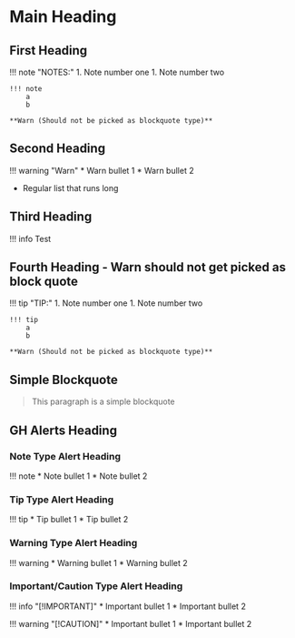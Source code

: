 # Main Heading

## First Heading

!!! note "NOTES:"
    1. Note number one
    1. Note number two

    !!! note
        a  
        b

    **Warn (Should not be picked as blockquote type)**

## Second Heading

!!! warning "Warn"
    * Warn bullet 1
    * Warn bullet 2

* Regular list
  that runs long

## Third Heading

!!! info
    Test

## Fourth Heading - Warn should not get picked as block quote

!!! tip "TIP:"
    1. Note number one
    1. Note number two

    !!! tip
        a  
        b

    **Warn (Should not be picked as blockquote type)**

## Simple Blockquote

> This paragraph is a simple blockquote

## GH Alerts Heading

### Note Type Alert Heading

!!! note
    * Note bullet 1
    * Note bullet 2

### Tip Type Alert Heading

!!! tip
    * Tip bullet 1
    * Tip bullet 2

### Warning Type Alert Heading

!!! warning
    * Warning bullet 1
    * Warning bullet 2

### Important/Caution Type Alert Heading

!!! info "[!IMPORTANT]"
    * Important bullet 1
    * Important bullet 2

!!! warning "[!CAUTION]"
    * Important bullet 1
    * Important bullet 2

